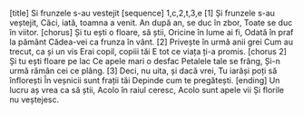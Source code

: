 [title] Si frunzele s-au vestejit
[sequence] 1,c,2,t,3,e
[1]
Și frunzele s-au veștejit,
Căci, iată, toamna a venit.
An după an, se duc în zbor,
Toate se duc în viitor.
[chorus]
Și tu ești o floare, să știi,
Oricine în lume ai fi,
Odată în praf la pământ
Cădea-vei ca frunza în vânt.
[2]
Privește în urmă anii grei
Cum au trecut, ca și un vis
Erai copil, copiii tăi
E tot ce viața ți-a promis.
[chorus 2]
Și tu ești  floare pe lac
Ce apele mari o desfac
Petalele tale se frâng,
Și-n urmă rămân cei ce plâng.
[3]
Deci, nu uita, și dacă vrei,
Tu iarăși poți să înflorești
În veșnicii sunt frații tăi
Depinde cum te pregătești.
[ending]
Un lucru aș vrea ca să știi,
Acolo în raiul ceresc,
Acolo sunt apele vii
Și florile nu veștejesc.

